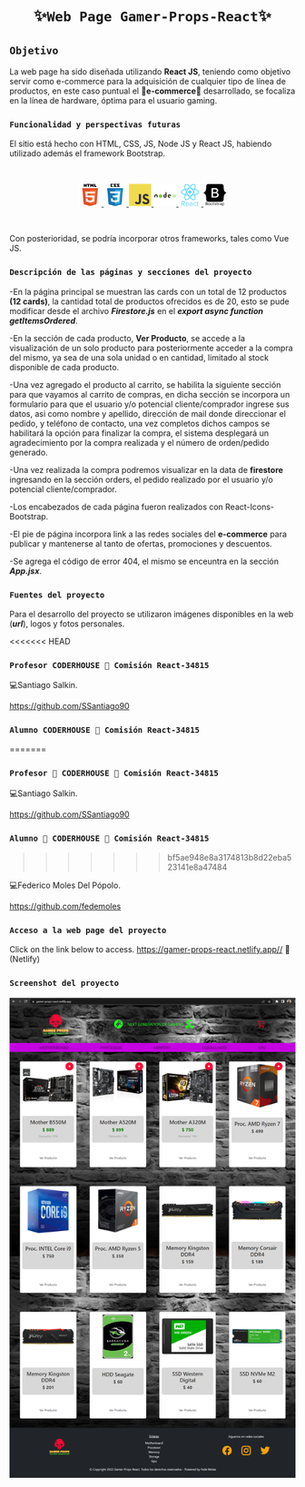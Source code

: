 # <p align="center">✨`Web Page Gamer-Props-React`✨<p>

## `Objetivo`

La web page ha sido diseñada utilizando **React JS**, teniendo como objetivo servir como e-commerce para la adquisición de cualquier tipo de línea de productos, en este caso puntual el 🛒**e-commerce**🛒 desarrollado, se focaliza en la línea de hardware, óptima para el usuario gaming.

### `Funcionalidad y perspectivas futuras`

El sitio está hecho con HTML, CSS, JS, Node JS y React JS, habiendo utilizado además el framework Bootstrap.
<p><br>
<p align="center"> 
      <a href="https://www.w3.org/html/" target="_blank" rel="noreferrer"> <img
      src="https://raw.githubusercontent.com/devicons/devicon/master/icons/html5/html5-original-wordmark.svg"
      alt="html5" width="40" height="40" /> </a><a href="https://www.w3schools.com/css/" target="_blank"
      rel="noreferrer"><img src="https://raw.githubusercontent.com/devicons/devicon/master/icons/css3/css3-original-wordmark.svg" alt="css3"
      width="40" height="40" /> </a><a href="https://www.javascript.com/" target="_blank"rel="noreferrer"> <img
      src="https://raw.githubusercontent.com/devicons/devicon/master/icons/javascript/javascript-original.svg"
      alt="javascript" width="40" height="40" /> </a>  <a href="https://nodejs.org" target="_blank" rel="noreferrer"> <img
      src="https://raw.githubusercontent.com/devicons/devicon/master/icons/nodejs/nodejs-original-wordmark.svg"
      alt="nodejs" width="40" height="40" /> </a>
      <a href="https://reactjs.org/" target="_blank" rel="noreferrer"> <img
      src="https://raw.githubusercontent.com/devicons/devicon/master/icons/react/react-original-wordmark.svg"
      alt="react" width="40" height="40" /> </a<a href="https://getbootstrap.com" target="_blank" rel="noreferrer">
      <img src="https://raw.githubusercontent.com/devicons/devicon/master/icons/bootstrap/bootstrap-plain-wordmark.svg"
      alt="bootstrap" width="40" height="40" /> </a>
<p><br>

Con posterioridad, se podría incorporar otros frameworks, tales como Vue JS.

### `Descripción de las páginas y secciones del proyecto`

-En la página principal se muestran las cards con un total de 12 productos **(12 cards)**, la cantidad total de productos ofrecidos es de 20, esto se pude modificar desde el archivo **_Firestore.js_** en el **_export async function getItemsOrdered_**.<br><p>
-En la sección de cada producto, **Ver Producto**, se accede a la visualización de un solo producto para posteriormente acceder a la compra del mismo, ya sea de una sola unidad o en cantidad, limitado al stock disponible de cada producto.<br><p>
-Una vez agregado el producto al carrito, se habilita la siguiente sección para que vayamos al carrito de compras, en dicha sección se incorpora un formulario para que el usuario y/o potencial cliente/comprador ingrese sus datos, asi como nombre y apellido, dirección de mail donde direccionar el pedido, y teléfono de contacto, una vez completos dichos campos se habilitará la opción para finalizar la compra, el sistema desplegará un agradecimiento por la compra realizada y el número de orden/pedido generado.<br><p>
-Una vez realizada la compra podremos visualizar en la data de **firestore** ingresando en la sección orders, el pedido realizado por el usuario y/o potencial cliente/comprador.<br><p>
-Los encabezados de cada página fueron realizados con React-Icons-Bootstrap.<br><p>
-El pie de página incorpora link a las redes sociales del **e-commerce** para publicar y mantenerse al tanto de ofertas, promociones y descuentos.<br><p>
-Se agrega el código de error 404, el mismo se enceuntra en la sección **_App.jsx_**.<br><p>

### `Fuentes del proyecto`

Para el desarrollo del proyecto se utilizaron imágenes disponibles en la web (**_url_**), logos y fotos personales.

<<<<<<< HEAD
### `Profesor CODERHOUSE 🚀 Comisión React-34815`

💻Santiago Salkin.<br><p>https://github.com/SSantiago90

### `Alumno CODERHOUSE 🚀 Comisión React-34815`
=======
### `Profesor 🚀 CODERHOUSE 🚀 Comisión React-34815`

💻Santiago Salkin.<br><p>https://github.com/SSantiago90

### `Alumno 🚀 CODERHOUSE 🚀 Comisión React-34815`
>>>>>>> bf5ae948e8a3174813b8d22eba523141e8a47484

💻Federico Moles Del Pópolo.<br><p>https://github.com/fedemoles

### `Acceso a la web page del proyecto`

Click on the link below to access.
https://gamer-props-react.netlify.app// 🛒(Netlify)

### `Screenshot del proyecto`

<img src="https://github.com/fedemoles/Gamer-Props-React/blob/main/public/img/demohome.png">

<!--
# Getting Started with Create React App

This project was bootstrapped with [Create React App](https://github.com/facebook/create-react-app).

## Available Scripts

In the project directory, you can run:

### `npm start`

Runs the app in the development mode.\
Open [http://localhost:3000](http://localhost:3000) to view it in your browser.

The page will reload when you make changes.\
You may also see any lint errors in the console.

### `npm test`

Launches the test runner in the interactive watch mode.\
See the section about [running tests](https://facebook.github.io/create-react-app/docs/running-tests) for more information.

### `npm run build`

Builds the app for production to the `build` folder.\
It correctly bundles React in production mode and optimizes the build for the best performance.

The build is minified and the filenames include the hashes.\
Your app is ready to be deployed!

See the section about [deployment](https://facebook.github.io/create-react-app/docs/deployment) for more information.

### `npm run eject`

**Note: this is a one-way operation. Once you `eject`, you can't go back!**

If you aren't satisfied with the build tool and configuration choices, you can `eject` at any time. This command will remove the single build dependency from your project.

Instead, it will copy all the configuration files and the transitive dependencies (webpack, Babel, ESLint, etc) right into your project so you have full control over them. All of the commands except `eject` will still work, but they will point to the copied scripts so you can tweak them. At this point you're on your own.

You don't have to ever use `eject`. The curated feature set is suitable for small and middle deployments, and you shouldn't feel obligated to use this feature. However we understand that this tool wouldn't be useful if you couldn't customize it when you are ready for it.

## Learn More

You can learn more in the [Create React App documentation](https://facebook.github.io/create-react-app/docs/getting-started).

To learn React, check out the [React documentation](https://reactjs.org/).

### Code Splitting

This section has moved here: [https://facebook.github.io/create-react-app/docs/code-splitting](https://facebook.github.io/create-react-app/docs/code-splitting)

### Analyzing the Bundle Size

This section has moved here: [https://facebook.github.io/create-react-app/docs/analyzing-the-bundle-size](https://facebook.github.io/create-react-app/docs/analyzing-the-bundle-size)

### Making a Progressive Web App

This section has moved here: [https://facebook.github.io/create-react-app/docs/making-a-progressive-web-app](https://facebook.github.io/create-react-app/docs/making-a-progressive-web-app)

### Advanced Configuration

This section has moved here: [https://facebook.github.io/create-react-app/docs/advanced-configuration](https://facebook.github.io/create-react-app/docs/advanced-configuration)

### Deployment

This section has moved here: [https://facebook.github.io/create-react-app/docs/deployment](https://facebook.github.io/create-react-app/docs/deployment)

### `npm run build` fails to minify

This section has moved here: [https://facebook.github.io/create-react-app/docs/troubleshooting#npm-run-build-fails-to-minify](https://facebook.github.io/create-react-app/docs/troubleshooting#npm-run-build-fails-to-minify)
-->
